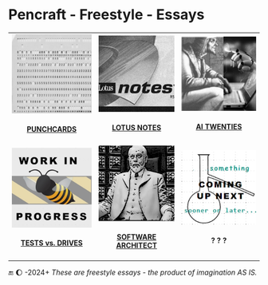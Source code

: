 # Pencraft - Freestyle - Essays

<table>
  <tr>
    <td>
      <a href="README+/punchcard.md"><img src="../../../../_rsc/_img/_nav/tiles/punchcard_200px.jpg" alt="punchacrd.md" title="Punchcards - once upon a time"/>
        <br /><div align="center"><h4>PUNCHCARDS</h4></div></a>
    </td>
      <td>
      <a href="README+/LN-view.md"><img src="../../../../_rsc/_img/_nav/tiles/LotusNotes_200px.jpg" alt="LN-view.md" title="Lotus Notes - This used to be my playground"/>
      <br /><div align="center"><h4>LOTUS NOTES</h4></div></a>
    </td>
    <td>
      <a href="README+/AI-2020s.md"><img src="../../../../_rsc/_img/_nav/tiles/AIchemy_200px.jpg" alt="AI-2020s.md" title="AI Twenties - Much ado about nothing?"/>
      <br /><div align="center"><h4>AI TWENTIES</h4></div></a>
    </td>
  </tr>
  <tr>
    <td>
      <a href="README+/Tests-Big_Watershed.md"><img src="../../../../_rsc/_img/_nav/tiles/_WorkInProgress_200px.jpg" alt="Tests-Big_Watershed.md" title="Tests & Drives - Big Watershed"/>
      <br /><div align="center"><h4>TESTS vs. DRIVES</h4></div></a>
    </td>
    <td>
      <a href="README+/SW_architect-aTake.md"><img src="../../../../_rsc/_img/_nav/tiles/Architect_200px.jpg" alt="SW_architect-aTake.md" title="Finding Software Architect - a Take"/>
      <br /><div align="center"><h4>SOFTWARE ARCHITECT</h4></div></a>
    </td>
    <td>
      <picture><img src="../../../../_rsc/_img/_nav/tiles/_ComingNext_200px.jpg" alt="Coming up next..." title="Next essay coming sooner or later.."/></picture>
<br /><div align="center"><h4>? ? ?</h4>
    </td>
  </tr>
</table>

🔚 🌔 -2024+ <i>These are freestyle essays - the product of imagination AS IS.</i>
